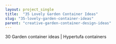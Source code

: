 ```yaml
---
layout: project_single
title:  "35 Lovely Garden Container Ideas"
slug: "35-lovely-garden-container-ideas"
parent: "creative-garden-container-design-ideas"
---
```

30 Garden container ideas | Hypertufa containers